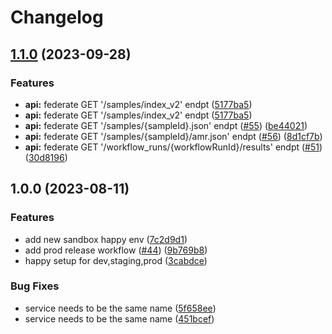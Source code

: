 # Changelog

## [1.1.0](https://github.com/chanzuckerberg/czid-graphql-federation-server/compare/v1.0.0...v1.1.0) (2023-09-28)


### Features

* **api:** federate GET  '/samples/index_v2' endpt ([5177ba5](https://github.com/chanzuckerberg/czid-graphql-federation-server/commit/5177ba512de544b7cd3d552f2bbde6e6c48333ba))
* **api:** federate GET  '/samples/index_v2' endpt ([5177ba5](https://github.com/chanzuckerberg/czid-graphql-federation-server/commit/5177ba512de544b7cd3d552f2bbde6e6c48333ba))
* **api:** federate GET '/samples/{sampleId}.json' endpt ([#55](https://github.com/chanzuckerberg/czid-graphql-federation-server/issues/55)) ([be44021](https://github.com/chanzuckerberg/czid-graphql-federation-server/commit/be440216ac0ddb1c06166e1158c998498afa3c49))
* **api:** federate GET '/samples/{sampleId}/amr.json' endpt ([#56](https://github.com/chanzuckerberg/czid-graphql-federation-server/issues/56)) ([8d1cf7b](https://github.com/chanzuckerberg/czid-graphql-federation-server/commit/8d1cf7b66dbea095f67df71d5ccc23256866debd))
* **api:** federate GET '/workflow_runs/{workflowRunId}/results' endpt ([#51](https://github.com/chanzuckerberg/czid-graphql-federation-server/issues/51)) ([30d8196](https://github.com/chanzuckerberg/czid-graphql-federation-server/commit/30d81962b54be6966352fdf7dedadaaf8ae5de5b))

## 1.0.0 (2023-08-11)


### Features

* add new sandbox happy env ([7c2d9d1](https://github.com/chanzuckerberg/czid-graphql-federation-server/commit/7c2d9d116af23c013ed3ae4b9d617d6831d824ba))
* add prod release workflow ([#44](https://github.com/chanzuckerberg/czid-graphql-federation-server/issues/44)) ([9b769b8](https://github.com/chanzuckerberg/czid-graphql-federation-server/commit/9b769b871f707fc49fae78be6280e903bff5ea6b))
* happy setup for dev,staging,prod ([3cabdce](https://github.com/chanzuckerberg/czid-graphql-federation-server/commit/3cabdce32a63ab7b2f5a56f5311244bebd775769))


### Bug Fixes

* service needs to be the same name ([5f658ee](https://github.com/chanzuckerberg/czid-graphql-federation-server/commit/5f658eeef6272ad29bd9ed89da769f9698704e07))
* service needs to be the same name ([451bcef](https://github.com/chanzuckerberg/czid-graphql-federation-server/commit/451bcefd97aed402c8ebcd803bdc8df004642ed1))
